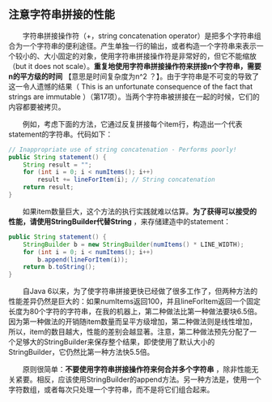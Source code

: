 ## 注意字符串拼接的性能

&emsp;&emsp;字符串拼接操作符（+，string concatenation operator）是把多个字符串组合为一个字符串的便利途径。产生单独一行的输出，或者构造一个字符串来表示一个较小的、大小固定的对象，使用字符串拼接操作符是非常好的，但它不能缩放（but it does not scale）。**重复地使用字符串拼接操作符来拼接n个字符串，需要n的平方级的时间** 【意思是时间复杂度为n^2 ？】。由于字符串是不可变的导致了这一令人遗憾的结果（ This is an unfortunate consequence of the fact that strings are immutable ）（第17项）。当两个字符串被拼接在一起的时候，它们的内容都要被拷贝。

&emsp;&emsp;例如，考虑下面的方法，它通过反复拼接每个item行，构造出一个代表statement的字符串。代码如下：

```java
// Inappropriate use of string concatenation - Performs poorly!
public String statement() {
    String result = "";
    for (int i = 0; i < numItems(); i++)
        result += lineForItem(i); // String concatenation
    return result;
}
```

&emsp;&emsp;如果item数量巨大，这个方法的执行实践就难以估算。**为了获得可以接受的性能，请使用StringBuilder代替String** ，来存储建造中的statement：

```java
public String statement() {
    StringBuilder b = new StringBuilder(numItems() * LINE_WIDTH);
    for (int i = 0; i < numItems(); i++)
        b.append(lineForItem(i));
    return b.toString();
}
```

&emsp;&emsp;自Java 6以来，为了使字符串拼接更快已经做了很多工作了，但两种方法的性能差异仍然是巨大的：如果numItems返回100，并且lineForItem返回一个固定长度为80个字符的字符串，在我的机器上，第二种做法比第一种做法要块6.5倍。因为第一种做法的开销随item数量而呈平方级增加，第二种做法则是线性增加，所以，item的数目越大，性能的差别会越显著。注意，第二种做法预先分配了一个足够大的StringBuilder来保存整个结果，即使使用了默认大小的StringBuilder，它仍然比第一种方法快5.5倍。

&emsp;&emsp;原则很简单：**不要使用字符串拼接操作符来何合并多个字符串** ，除非性能无关紧要。相反，应该使用StringBuilder的append方法。另一种方法是，使用一个字符数组，或者每次只处理一个字符串，而不是将它们组合起来。